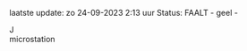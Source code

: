 laatste update: 
zo 24-09-2023  2:13   uur 
Status: FAALT - geel - 
<div class="service R">J</div><div class="service Y">microstation</div>